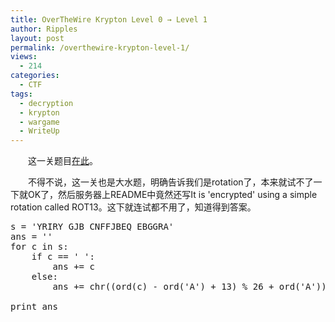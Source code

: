 ```yaml
---
title: OverTheWire Krypton Level 0 → Level 1
author: Ripples
layout: post
permalink: /overthewire-krypton-level-1/
views:
  - 214
categories:
  - CTF
tags:
  - decryption
  - krypton
  - wargame
  - WriteUp
---
```

<p style="text-indent: 2em;">
  这一关题目<a href="http://overthewire.org/wargames/krypton/krypton1.html" target="_blank">在此</a>。
</p>

<p style="text-indent: 2em;">
  不得不说，这一关也是大水题，明确告诉我们是rotation了，本来就试不了一下就OK了，然后服务器上README中竟然还写It is 'encrypted' using a simple rotation called ROT13。这下就连试都不用了，知道得到答案。
</p>

<pre class="brush:python;toolbar:false">s&nbsp;=&nbsp;&#39;YRIRY&nbsp;GJB&nbsp;CNFFJBEQ&nbsp;EBGGRA&#39;
ans&nbsp;=&nbsp;&#39;&#39;
for&nbsp;c&nbsp;in&nbsp;s:
&nbsp;&nbsp;&nbsp;&nbsp;if&nbsp;c&nbsp;==&nbsp;&#39;&nbsp;&#39;:
&nbsp;&nbsp;&nbsp;&nbsp;&nbsp;&nbsp;&nbsp;&nbsp;ans&nbsp;+=&nbsp;c
&nbsp;&nbsp;&nbsp;&nbsp;else:
&nbsp;&nbsp;&nbsp;&nbsp;&nbsp;&nbsp;&nbsp;&nbsp;ans&nbsp;+=&nbsp;chr((ord(c)&nbsp;-&nbsp;ord(&#39;A&#39;)&nbsp;+&nbsp;13)&nbsp;%&nbsp;26&nbsp;+&nbsp;ord(&#39;A&#39;))

print&nbsp;ans</pre>

